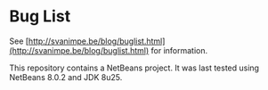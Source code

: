 # Bug List

See [http://svanimpe.be/blog/buglist.html](http://svanimpe.be/blog/buglist.html) for information.

This repository contains a NetBeans project. It was last tested using NetBeans 8.0.2 and JDK 8u25.
